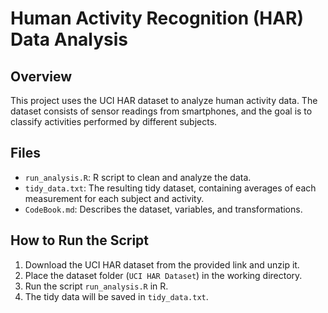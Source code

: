 # Human Activity Recognition (HAR) Data Analysis

## Overview
This project uses the UCI HAR dataset to analyze human activity data. The dataset consists of sensor readings from smartphones, and the goal is to classify activities performed by different subjects.

## Files
- `run_analysis.R`: R script to clean and analyze the data.
- `tidy_data.txt`: The resulting tidy dataset, containing averages of each measurement for each subject and activity.
- `CodeBook.md`: Describes the dataset, variables, and transformations.

## How to Run the Script
1. Download the UCI HAR dataset from the provided link and unzip it.
2. Place the dataset folder (`UCI HAR Dataset`) in the working directory.
3. Run the script `run_analysis.R` in R.
4. The tidy data will be saved in `tidy_data.txt`.
